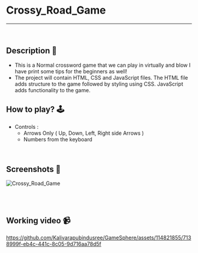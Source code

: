 # **Crossy_Road_Game** 

---

<br>

## **Description 📃**
- This is a Normal crossword game that we can play in virtually and blow I have print some tips for the beginners as well!
- The project will contain HTML, CSS and JavaScript files. The HTML file adds structure to the game followed by styling using CSS. JavaScript adds functionality to the game.

## **How to play? 🕹️**
- Controls :
    - Arrows Only ( Up, Down, Left, Right side Arrows )
    - Numbers from the keyboard


<br>

## **Screenshots 📸**
![Crossy_Road_Game](https://github.com/Kalivarapubindusree/GameSphere/assets/114821855/d3a38fb0-b6a8-4277-8f6a-0636f0fd523a)


<br>





<br>


## **Working video 📹**


https://github.com/Kalivarapubindusree/GameSphere/assets/114821855/7138999f-eb4c-441c-8c05-9d716aa78d5f


